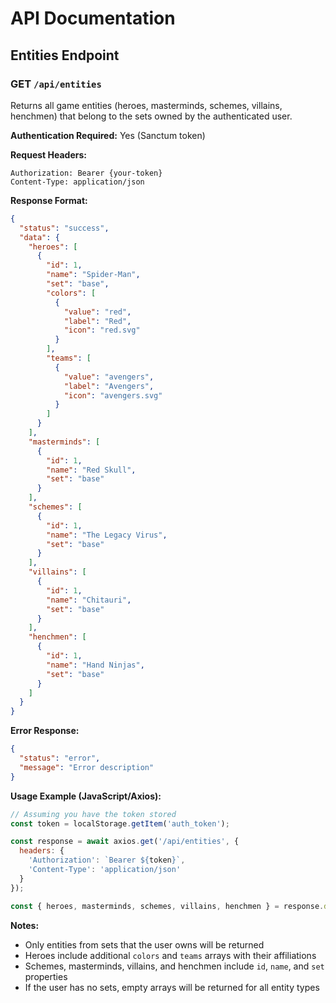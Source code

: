 # API Documentation

## Entities Endpoint

### GET `/api/entities`

Returns all game entities (heroes, masterminds, schemes, villains, henchmen) that belong to the sets owned by the authenticated user.

**Authentication Required:** Yes (Sanctum token)

**Request Headers:**
```
Authorization: Bearer {your-token}
Content-Type: application/json
```

**Response Format:**
```json
{
  "status": "success",
  "data": {
    "heroes": [
      {
        "id": 1,
        "name": "Spider-Man",
        "set": "base",
        "colors": [
          {
            "value": "red",
            "label": "Red", 
            "icon": "red.svg"
          }
        ],
        "teams": [
          {
            "value": "avengers",
            "label": "Avengers",
            "icon": "avengers.svg"
          }
        ]
      }
    ],
    "masterminds": [
      {
        "id": 1,
        "name": "Red Skull",
        "set": "base"
      }
    ],
    "schemes": [
      {
        "id": 1,
        "name": "The Legacy Virus",
        "set": "base"
      }
    ],
    "villains": [
      {
        "id": 1,
        "name": "Chitauri",
        "set": "base"
      }
    ],
    "henchmen": [
      {
        "id": 1,
        "name": "Hand Ninjas",
        "set": "base"
      }
    ]
  }
}
```

**Error Response:**
```json
{
  "status": "error",
  "message": "Error description"
}
```

**Usage Example (JavaScript/Axios):**
```javascript
// Assuming you have the token stored
const token = localStorage.getItem('auth_token');

const response = await axios.get('/api/entities', {
  headers: {
    'Authorization': `Bearer ${token}`,
    'Content-Type': 'application/json'
  }
});

const { heroes, masterminds, schemes, villains, henchmen } = response.data.data;
```

**Notes:**
- Only entities from sets that the user owns will be returned
- Heroes include additional `colors` and `teams` arrays with their affiliations
- Schemes, masterminds, villains, and henchmen include `id`, `name`, and `set` properties
- If the user has no sets, empty arrays will be returned for all entity types
